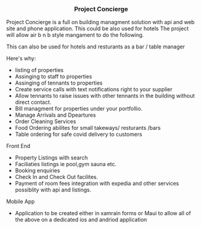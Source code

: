   <h3 align="center"> Project Concierge</h3>

<!-- ABOUT THE PROJECT -->
 
Project Concierge is a full on building managment solution with api and web site and phone application.
This could be also used for hotels
The project will allow air b n b style mangament to do the following.

This can also be used for hotels and resturants as a bar / table manager

Here's why:
* listing of properties
* Assinging to staff to properties
* Assinging of tennants to properties
* Create service calls with text notifications right to your supplier
* Allow tennants to raise issues with other tennants in the building without direct contact.
* Bill managment for properties under your portfollio.
* Manage Arrivals and Dpeartures
* Order Cleaning Services
* Food Ordering abilites for small takeways/ resturants /bars
* Table ordering for safe covid delivery to customers



Front End 
* Property Listings with search
* Faciliaties listings ie pool,gym sauna etc.
* Booking enquiries
* Check In and Check Out facilites.
* Payment of room fees integration with expedia and other services possiblity with api and listings.

Mobile App
* Application to be created either in xamrain forms or Maui to allow all of 
the above on a dedicated ios and andriod application







